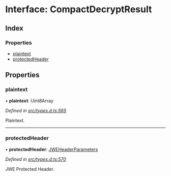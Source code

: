 # Interface: CompactDecryptResult

## Index

### Properties

* [plaintext](_types_d_.compactdecryptresult.md#plaintext)
* [protectedHeader](_types_d_.compactdecryptresult.md#protectedheader)

## Properties

### plaintext

•  **plaintext**: Uint8Array

*Defined in [src/types.d.ts:565](https://github.com/panva/jose/blob/v3.5.3/src/types.d.ts#L565)*

Plaintext.

___

### protectedHeader

•  **protectedHeader**: [JWEHeaderParameters](_types_d_.jweheaderparameters.md)

*Defined in [src/types.d.ts:570](https://github.com/panva/jose/blob/v3.5.3/src/types.d.ts#L570)*

JWE Protected Header.
